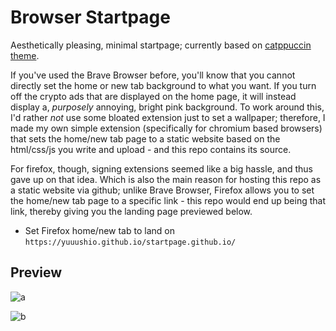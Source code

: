 # Browser Startpage
Aesthetically pleasing, minimal startpage; currently based on [catppuccin theme](https://github.com/catppuccin/catppuccin).

If you've used the Brave Browser before, you'll know that you cannot directly set the home or new tab background to what you want. If you turn off the crypto ads that are displayed on the home page, it will instead display a, *purposely* annoying, bright pink background. To work around this, I'd rather *not* use some bloated extension just to set a wallpaper; therefore, I made my own simple extension (specifically for chromium based browsers) that sets the home/new tab page to a static website based on the html/css/js you write and upload - and this repo contains its source.

For firefox, though, signing extensions seemed like a big hassle, and thus gave up on that idea. Which is also the main reason for hosting this repo as a static website via github; unlike Brave Browser, Firefox allows you to set the home/new tab page to a specific link - this repo would end up being that link, thereby giving you the landing page previewed below.
- Set Firefox home/new tab to land on `https://yuuushio.github.io/startpage.github.io/`

## Preview
![a](https://github.com/yuuushio/nordstartpage.github.io/blob/main/ico/preview_dark.png)

![b](https://github.com/yuuushio/nordstartpage.github.io/blob/main/ico/preview_light.png)

